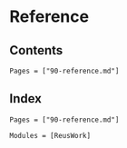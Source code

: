 # Reference

## Contents

```@contents
Pages = ["90-reference.md"]
```

## Index

```@index
Pages = ["90-reference.md"]
```

```@autodocs
Modules = [ReusWork]
```
